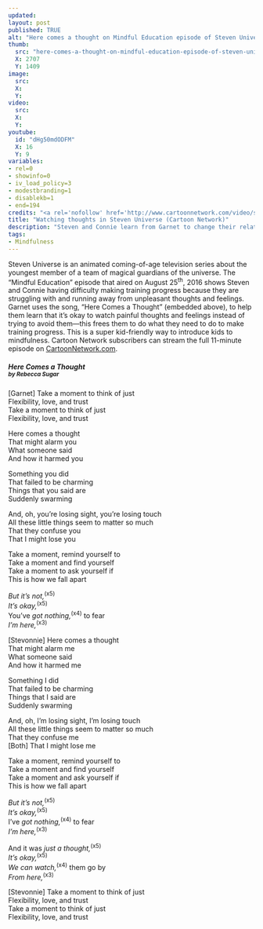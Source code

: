 ```yaml
---
updated:
layout: post
published: TRUE
alt: "Here comes a thought on Mindful Education episode of Steven Universe on Cartoon Network"
thumb:
  src: "here-comes-a-thought-on-mindful-education-episode-of-steven-universe-on-cartoon-network.jpg"
  X: 2707
  Y: 1409
image:
  src: 
  X: 
  Y: 
video:
  src:
  X: 
  Y: 
youtube:
  id: "dHg50mdODFM"
  X: 16
  Y: 9
variables: 
- rel=0
- showinfo=0
- iv_load_policy=3
- modestbranding=1
- disablekb=1
- end=194
credits: "<a rel='nofollow' href='http://www.cartoonnetwork.com/video/steven-universe/mindful-education-episode.html'>Steven Universe &copy;&nbsp;Cartoon&nbsp;Network</a>"
title: "Watching thoughts in Steven Universe (Cartoon Network)"
description: "Steven and Connie learn from Garnet to change their relationship with unpleasant thoughts and feelings, instead of trying to get rid of them."
tags:
- Mindfulness
---
```

Steven Universe is an animated coming-of-age television series about the youngest member of a team of magical guardians of the universe. The “Mindful Education” episode that aired on August 25<sup>th</sup>, 2016 shows Steven and Connie having difficulty making training progress because they are struggling with and running away from unpleasant thoughts and feelings. Garnet uses the song, “Here Comes a Thought” (embedded above), to help them learn that it’s okay to watch painful thoughts and feelings instead of trying to avoid them&mdash;this frees them to do what they need to do to make training progress. This is a super kid-friendly way to introduce kids to mindfulness. Cartoon Network subscribers can stream the full 11-minute episode on <a rel='nofollow' href='http://www.cartoonnetwork.com/video/steven-universe/mindful-education-episode.html'>CartoonNetwork.com</a>.
<div>
	<h5>Here Comes a Thought<br><small>by Rebecca Sugar</small></h5>
	<p>
		[Garnet] Take a moment to think of just<br>
		Flexibility, love, and trust<br>
		Take a moment to think of just<br>
		Flexibility, love, and trust
	</p>
	<p>
		Here comes a thought<br>
		That might alarm you<br>
		What someone said<br>
		And how it harmed you
	</p>
	<p>
		Something you did<br>
		That failed to be charming<br>
		Things that you said are<br>
		Suddenly swarming
	</p>
	<p>
		And, oh, you’re losing sight, you’re losing touch<br>
		All these little things seem to matter so much<br>
		That they confuse you<br>
		That I might lose you
	</p>
	<p>
		Take a moment, remind yourself to<br>
		Take a moment and find yourself<br>
		Take a moment to ask yourself if<br>
		This is how we fall apart
	</p>
	<p>
		<i>But it’s not,</i><sup>(x5)</sup><br>
		<i>It’s okay,</i><sup>(x5)</sup><br>
		You’ve <i>got nothing,</i><sup>(x4)</sup> to fear<br>
		<i>I’m here,</i><sup>(x3)</sup>
	</p>
	<p>
		[Stevonnie] Here comes a thought<br>
		That might alarm me<br>
		What someone said<br>
		And how it harmed me
	</p>
	<p>
		Something I did<br>
		That failed to be charming<br>
		Things that I said are<br>
		Suddenly swarming
	</p>
	<p>
		And, oh, I’m losing sight, I’m losing touch<br>
		All these little things seem to matter so much<br>
		That they confuse me<br>
		[Both] That I might lose me
	</p>
	<p>
		Take a moment, remind yourself to<br>
		Take a moment and find yourself<br>
		Take a moment and ask yourself if<br>
		This is how we fall apart
	</p>
	<p>
		<i>But it’s not,</i><sup>(x5)</sup><br>
		<i>It’s okay,</i><sup>(x5)</sup><br>
		I’ve <i>got nothing,</i><sup>(x4)</sup> to fear<br>
		<i>I’m here,</i><sup>(x3)</sup>
	</p>
	<p>
		And it was <i>just a thought,</i><sup>(x5)</sup><br>
		<i>It’s okay,</i><sup>(x5)</sup><br>
		<i>We can watch,</i><sup>(x4)</sup> them go by<br>
		<i>From here,</i><sup>(x3)</sup>
	</p>
	<p>
		[Stevonnie] Take a moment to think of just<br>
		Flexibility, love, and trust<br>
		Take a moment to think of just<br>
		Flexibility, love, and trust
	</p>
</div>